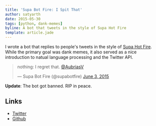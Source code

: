 ```yaml
---
title: 'Supa Bot Fire: I Spit That'
author: satyarth
date: 2015-05-30
tags: [python, dank-memes]
byline: A bot that tweets in the style of Supa Hot Fire
template: article.jade
---
```


I wrote a bot that replies to people's tweets in the style of [Supa Hot Fire](https://www.youtube.com/watch?v=-ChppfnazzE/). While the primary goal was dank memes, it also served as a nice introduction to natual language processing and the Twitter API.

<blockquote class="twitter-tweet" lang="en"><p lang="en" dir="ltr">nothing: I regret that. <a href="https://twitter.com/AubriasV">@AubriasV</a></p>&mdash; Supa Bot Fire (@supabotfire) <a href="https://twitter.com/supabotfire/status/606235211337232384">June 3, 2015</a></blockquote>
<script async src="//platform.twitter.com/widgets.js" charset="utf-8"></script>

**Update**: The bot got banned. RIP in peace.

## Links

* [Twitter](https://twitter.com/supabotfire)
* [Github](https://github.com/satyarth/supa-bot-fire)
